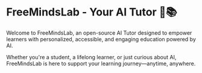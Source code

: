# FreeMindsLab - Your AI Tutor 🤖📚

 Welcome to FreeMindsLab, an open-source AI Tutor designed to empower learners with personalized, accessible, and engaging education powered by AI.
 
 Whether you're a student, a lifelong learner, or just curious about AI, FreeMindsLab is here to support your learning journey—anytime, anywhere.
